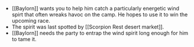 - [[Baylorn]] wants you to help him catch a particularly energetic wind spirt that often wreaks havoc on the camp. He hopes to use it to win the upcoming race. 
- The spirit was last spotted by [[Scorpion Rest desert market]]. 
- [[Baylorn]] needs the party to entrap the wind spirit long enough for him to tame it.